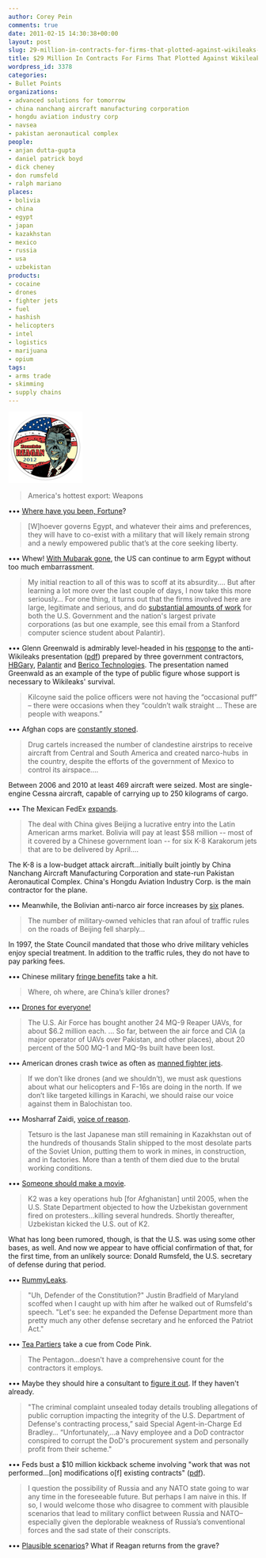 ```yaml
---
author: Corey Pein
comments: true
date: 2011-02-15 14:30:38+00:00
layout: post
slug: 29-million-in-contracts-for-firms-that-plotted-against-wikileaks-greenwald
title: $29 Million In Contracts For Firms That Plotted Against Wikileaks, Greenwald
wordpress_id: 3378
categories:
- Bullet Points
organizations:
- advanced solutions for tomorrow
- china nanchang aircraft manufacturing corporation
- hongdu aviation industry corp
- navsea
- pakistan aeronautical complex
people:
- anjan dutta-gupta
- daniel patrick boyd
- dick cheney
- don rumsfeld
- ralph mariano
places:
- bolivia
- china
- egypt
- japan
- kazakhstan
- mexico
- russia
- usa
- uzbekistan
products:
- cocaine
- drones
- fighter jets
- fuel
- hashish
- helicopters
- intel
- logistics
- marijuana
- opium
tags:
- arms trade
- skimming
- supply chains
---
```


[![](/images/2011/02/zombie-reagan-150x144.png)](http://www.redbubble.com/products/configure/6200770-sticker)


> America's hottest export: Weapons



••• [Where have you been, Fortune](http://money.cnn.com/2011/02/10/news/international/america_exports_weapons_full.fortune/)?



> [W]hoever governs Egypt, and whatever their aims and preferences, they will have to co-exist with a military that will likely remain strong and a newly empowered public that’s at the core seeking liberty.



••• Whew! [With Mubarak gone](http://www.politico.com/news/stories/0211/49333.html
), the US can continue to arm Egypt without too much embarrassment.



> My initial reaction to all of this was to scoff at its absurdity.… But after learning a lot more over the last couple of days, I now take this more seriously… For one thing, it turns out that the firms involved here are large, legitimate and serious, and do [substantial amounts of work](http://emptywheel.firedoglake.com/2011/02/10/palantir-tries-to-preserve-their-government-contracts/) for both the U.S. Government and the nation's largest private corporations (as but one example, see this email from a Stanford computer science student about Palantir).



••• Glenn Greenwald is admirably level-headed in his [response](http://www.salon.com/news/opinion/glenn_greenwald/2011/02/11/campaigns/index.html) to the anti-Wikileaks presentation ([pdf](http://wikileaks.ch/IMG/pdf/WikiLeaks_Response_v6.pdf
)) prepared by three government contractors, [HBGary](http://usaspending.gov/search?query=&searchtype=&formFields=eyJSZWNpcGllbnROYW1lTGNhc2UiOlsiSGJnYXJ5ICBJbmMuIl19#), [Palantir](http://usaspending.gov/search?query=&searchtype=&formFields=eyJTZWFyY2hUZXJtIjpbInBhbGFudGlyIl19#) and [Berico Technologies](http://usaspending.gov/search?query=&searchtype=&formFields=eyJTZWFyY2hUZXJtIjpbImJlcmljbyJdfQ==#). The presentation named Greenwald as an example of the type of public figure whose support is necessary to Wikileaks' survival.



> Kilcoyne said the police officers were not having the “occasional puff” – there were occasions when they “couldn’t walk straight … These are people with weapons.”



••• Afghan cops are [constantly stoned](http://publicintelligence.net/afghan-police-drug-culture-leads-to-constant-highness/?utm_source=twitterfeed&utm_medium=twitter). 
<!-- more -->


> Drug cartels increased the number of clandestine airstrips to receive aircraft from Central and South America and created narco-hubs  in the country, despite the efforts of the government of Mexico to control its airspace.…

Between 2006 and 2010 at least 469 aircraft were seized. Most are single-engine Cessna aircraft, capable of carrying up to 250 kilograms of cargo.



••• The Mexican FedEx [expands](http://www.milenio.com/node/640740).



> The deal with China gives Beijing a lucrative entry into the Latin American arms market. Bolivia will pay at least $58 million -- most of it covered by a Chinese government loan -- for six K-8 Karakorum jets that are to be delivered by April.…

The K-8 is a low-budget attack aircraft…initially built jointly by China Nanchang Aircraft Manufacturing Corporation and state-run Pakistan Aeronautical Complex. China's Hongdu Aviation Industry Corp. is the main contractor for the plane.



••• Meanwhile, the Bolivian anti-narco air force increases by [six](http://dalje.com/en-economy/bolivia-buys-more-arms-to-fight-drug-traffickers/338780) planes.



> The number of military-owned vehicles that ran afoul of traffic rules on the roads of Beijing fell sharply…

In 1997, the State Council mandated that those who drive military vehicles enjoy special treatment. In addition to the traffic rules, they do not have to pay parking fees.



••• Chinese military [fringe benefits](http://china.globaltimes.cn/society/2011-02/621234.html) take a hit.



> Where, oh where, are China’s killer drones?



••• [Drones for everyone!](http://www.wired.com/dangerroom/2011/02/where-are-chinas-killer-drones/?utm_source=co2hog)



> The U.S. Air Force has bought another 24 MQ-9 Reaper UAVs, for about $6.2 million each. … So far, between the air force and CIA (a major operator of UAVs over Pakistan, and other places), about 20 percent of the 500 MQ-1 and MQ-9s built have been lost.



••• American drones crash twice as often as [manned fighter jets](http://www.strategypage.com/htmw/htairfo/articles/20110208.aspx
).



> If we don’t like drones (and we shouldn’t), we must ask questions about what our helicopters and F-16s are doing in the north. If we don’t like targeted killings in Karachi, we should raise our voice against them in Balochistan too.



••• Mosharraf Zaidi, [voice of reason](http://www.mosharrafzaidi.com/2011/02/09/drowning-in-our-delusions/).



> Tetsuro is the last Japanese man still remaining in Kazakhstan out of the hundreds of thousands Stalin shipped to the most desolate parts of the Soviet Union, putting them to work in mines, in construction, and in factories. More than a tenth of them died due to the brutal working conditions.



••• [Someone should make a movie](http://www.japansubculture.com/2011/02/the-last-japanese-man-remaining-in-kazakhstan-a-kafkian-tale-of-the-plight-of-a-japanese-pow-in-the-soviet-union/).



> K2 was a key operations hub [for Afghanistan] until 2005, when the U.S. State Department objected to how the Uzbekistan government fired on protesters…killing several hundreds. Shortly thereafter, Uzbekistan kicked the U.S. out of K2.

What has long been rumored, though, is that the U.S. was using some other bases, as well. And now we appear to have official confirmation of that, for the first time, from an unlikely source: Donald Rumsfeld, the U.S. secretary of defense during that period.



••• [RummyLeaks](http://www.eurasianet.org/node/62869).



> "Uh, Defender of the Constitution?" Justin Bradfield of Maryland scoffed when I caught up with him after he walked out of Rumsfeld's speech. "Let's see: he expanded the Defense Department more than pretty much any other defense secretary and he enforced the Patriot Act."



••• [Tea Partiers](http://tpmdc.talkingpointsmemo.com/2011/02/paul-supporters-hijack-cheney-rumsfeld-reunion.php) take a cue from Code Pink.



> The Pentagon…doesn't have a comprehensive count for the contractors it employs.



••• Maybe they should hire a consultant to [figure it out](http://www.foxnews.com/politics/2011/02/09/pentagon-seeks-reduce-number-contractors-knowing/). If they haven't already.



> "The criminal complaint unsealed today details troubling allegations of public corruption impacting the integrity of the U.S. Department of Defense's contracting process,” said Special Agent-in-Charge Ed Bradley… “Unfortunately,…a Navy employee and a DoD contractor conspired to corrupt the DoD's procurement system and personally profit from their scheme."



••• Feds bust a $10 million kickback scheme involving "work that was not performed…[on] modifications o[f] existing contracts" ([pdf](http://www.dodig.mil/IGInformation/IGInformationReleases/MarianoDutta-GuptaRelease2-8-2011.pdf)).



> I question the possibility of Russia and any NATO state going to war any time in the foreseeable future. But perhaps I am naive in this. If so, I would welcome those who disagree to comment with plausible scenarios that lead to military conflict between Russia and NATO–especially given the deplorable weakness of Russia’s conventional forces and the sad state of their conscripts.



••• [Plausible scenarios](http://russiamil.wordpress.com/2011/02/08/russias-black-sea-threat/)? What if Reagan returns from the grave?
